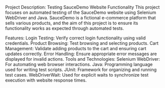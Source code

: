Project Description: Testing SauceDemo Website Functionality This project focuses on automated testing of the SauceDemo website using Selenium WebDriver and Java. SauceDemo is a fictional e-commerce platform that sells various products, and the aim of this project is to ensure its functionality works as expected through automated tests.

Features: Login Testing: Verify correct login functionality using valid credentials. Product Browsing: Test browsing and selecting products. Cart Management: Validate adding products to the cart and ensuring cart updates correctly. Error Handling: Ensure appropriate error messages are displayed for invalid actions. Tools and Technologies: Selenium WebDriver: For automating web browser interactions. Java: Programming language used for writing test scripts. JUnit: Framework for organizing and running test cases. WebDriverWait: Used for explicit waits to synchronize test execution with website response times.
